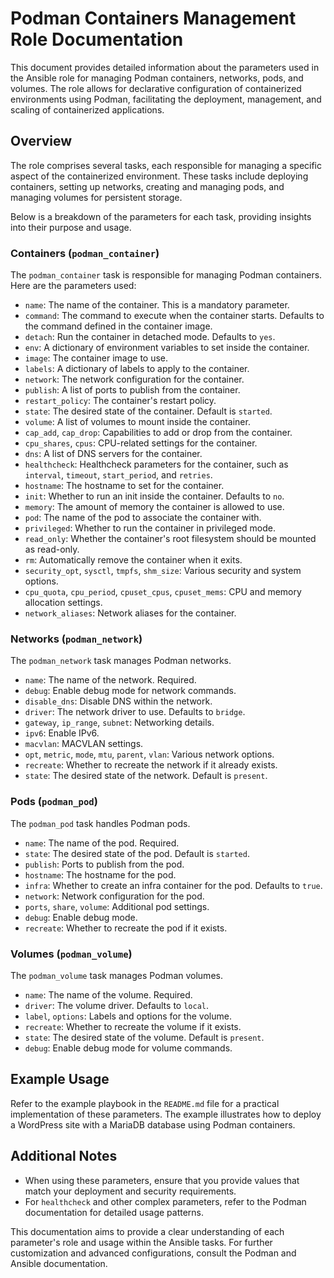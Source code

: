 # Podman Containers Management Role Documentation

This document provides detailed information about the parameters used in the Ansible role for managing Podman containers, networks, pods, and volumes. The role allows for declarative configuration of containerized environments using Podman, facilitating the deployment, management, and scaling of containerized applications.

## Overview

The role comprises several tasks, each responsible for managing a specific aspect of the containerized environment. These tasks include deploying containers, setting up networks, creating and managing pods, and managing volumes for persistent storage. 

Below is a breakdown of the parameters for each task, providing insights into their purpose and usage.

### Containers (`podman_container`)

The `podman_container` task is responsible for managing Podman containers. Here are the parameters used:

- `name`: The name of the container. This is a mandatory parameter.
- `command`: The command to execute when the container starts. Defaults to the command defined in the container image.
- `detach`: Run the container in detached mode. Defaults to `yes`.
- `env`: A dictionary of environment variables to set inside the container.
- `image`: The container image to use.
- `labels`: A dictionary of labels to apply to the container.
- `network`: The network configuration for the container.
- `publish`: A list of ports to publish from the container.
- `restart_policy`: The container's restart policy.
- `state`: The desired state of the container. Default is `started`.
- `volume`: A list of volumes to mount inside the container.
- `cap_add`, `cap_drop`: Capabilities to add or drop from the container.
- `cpu_shares`, `cpus`: CPU-related settings for the container.
- `dns`: A list of DNS servers for the container.
- `healthcheck`: Healthcheck parameters for the container, such as `interval`, `timeout`, `start_period`, and `retries`.
- `hostname`: The hostname to set for the container.
- `init`: Whether to run an init inside the container. Defaults to `no`.
- `memory`: The amount of memory the container is allowed to use.
- `pod`: The name of the pod to associate the container with.
- `privileged`: Whether to run the container in privileged mode.
- `read_only`: Whether the container's root filesystem should be mounted as read-only.
- `rm`: Automatically remove the container when it exits.
- `security_opt`, `sysctl`, `tmpfs`, `shm_size`: Various security and system options.
- `cpu_quota`, `cpu_period`, `cpuset_cpus`, `cpuset_mems`: CPU and memory allocation settings.
- `network_aliases`: Network aliases for the container.

### Networks (`podman_network`)

The `podman_network` task manages Podman networks.

- `name`: The name of the network. Required.
- `debug`: Enable debug mode for network commands.
- `disable_dns`: Disable DNS within the network.
- `driver`: The network driver to use. Defaults to `bridge`.
- `gateway`, `ip_range`, `subnet`: Networking details.
- `ipv6`: Enable IPv6.
- `macvlan`: MACVLAN settings.
- `opt`, `metric`, `mode`, `mtu`, `parent`, `vlan`: Various network options.
- `recreate`: Whether to recreate the network if it already exists.
- `state`: The desired state of the network. Default is `present`.

### Pods (`podman_pod`)

The `podman_pod` task handles Podman pods.

- `name`: The name of the pod. Required.
- `state`: The desired state of the pod. Default is `started`.
- `publish`: Ports to publish from the pod.
- `hostname`: The hostname for the pod.
- `infra`: Whether to create an infra container for the pod. Defaults to `true`.
- `network`: Network configuration for the pod.
- `ports`, `share`, `volume`: Additional pod settings.
- `debug`: Enable debug mode.
- `recreate`: Whether to recreate the pod if it exists.

### Volumes (`podman_volume`)

The `podman_volume` task manages Podman volumes.

- `name`: The name of the volume. Required.
- `driver`: The volume driver. Defaults to `local`.
- `label`, `options`: Labels and options for the volume.
- `recreate`: Whether to recreate the volume if it exists.
- `state`: The desired state of the volume. Default is `present`.
- `debug`: Enable debug mode for volume commands.

## Example Usage

Refer to the example playbook in the `README.md` file for a practical implementation of these parameters. The example illustrates how to deploy a WordPress site with a MariaDB database using Podman containers.

## Additional Notes

- When using these parameters, ensure that you provide values that match your deployment and security requirements.
- For `healthcheck` and other complex parameters, refer to the Podman documentation for detailed usage patterns.

This documentation aims to provide a clear understanding of each parameter's role and usage within the Ansible tasks. For further customization and advanced configurations, consult the Podman and Ansible documentation.
